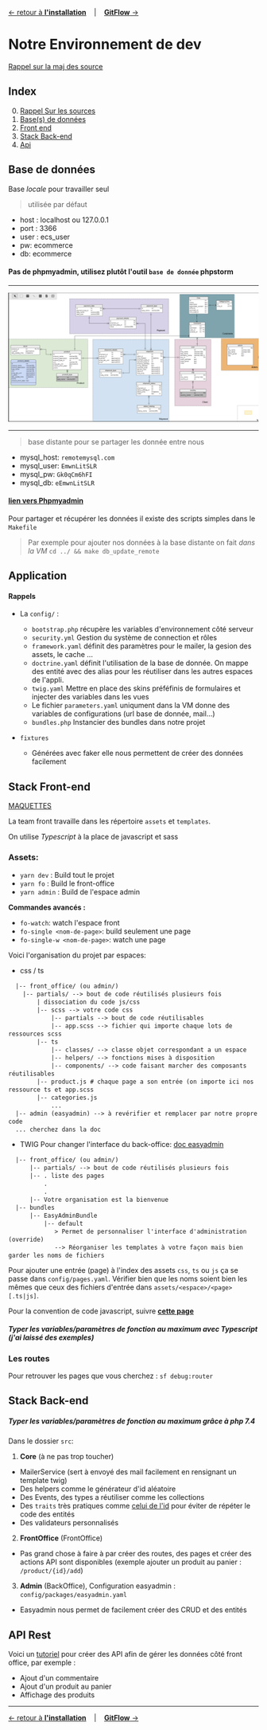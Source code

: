 [&larr; retour à **l'installation**](1Installation.md) &nbsp;&nbsp; | &nbsp;&nbsp; [**GitFlow** &rarr;](3GitFlow.md)

# Notre Environnement de dev

[Rappel sur la maj des source](1Installation.md#sources)

## Index

0. [Rappel Sur les sources](#attention)
1. [Base(s) de données](#base-de-données)
2. [Front end](#stack-front-end)
3. [Stack Back-end](#stack-back-end)
4. [Api](#api-rest)

## Base de données

Base *locale* pour travailler seul 
> utilisée par défaut
- host : localhost ou 127.0.0.1
- port : 3366
- user : ecs_user
- pw: ecommerce
- db: ecommerce

#### Pas de phpmyadmin, utilisez plutôt l'outil `base de donnée` phpstorm

---

![sgbd](res/bd.png)

---

> base distante pour se partager les donnée entre nous
- mysql_host: `remotemysql.com`
- mysql_user: `EmwnLitSLR`
- mysql_pw: `Gk0qCm6hFI`
- mysql_db: `eEmwnLitSLR`

#### [**lien vers Phpmyadmin**](https://remotemysql.com/phpmyadmin/index.php?db=EmwnLitSLR)

Pour partager et récupérer les données il existe des scripts simples dans le `Makefile`
> Par exemple pour ajouter nos données à la base distante on fait *dans la VM* `cd ../ && make db_update_remote`

## Application

#### Rappels

- La `config/` :
  - `bootstrap.php` récupère les variables d'environnement côté serveur
  - `security.yml` Gestion du système de connection et rôles
  - `framework.yaml` définit des paramètres pour le mailer, la gesion des assets, le cache ...
  - `doctrine.yaml` définit l'utilisation de la base de donnée. On mappe des entité avec des alias pour les réutiliser dans les autres espaces de l'appli.
  - `twig.yaml` Mettre en place des skins préféfinis de formulaires et injecter des variables dans les vues
  - Le fichier `parameters.yaml` uniqument dans la VM donne des variables de configurations (url base de donnée, mail...)
  - `bundles.php` Instancier des bundles dans notre projet

- `fixtures`
  - Générées avec faker elle nous permettent de créer des données facilement
  
## Stack Front-end

[MAQUETTES](https://xd.adobe.com/view/357d342a-d937-4075-650b-0f456122b3b6-434c/)

La team front travaille dans les répertoire `assets` et `templates`.

On utilise *Typescript* à la place de javascript et sass

### Assets:
- `yarn dev` : Build tout le projet
- `yarn fo` : Build le front-office
- `yarn admin` : Build de l'espace admin

**Commandes avancés :**

- `fo-watch`: watch l'espace front 
- `fo-single <nom-de-page>`: build seulement une page
- `fo-single-w <nom-de-page>`: watch une page

Voici l'organisation du projet par espaces:

- css / ts
```
  |-- front_office/ (ou admin/)
    |-- partials/ --> bout de code réutilisés plusieurs fois
        | dissociation du code js/css
        |-- scss --> votre code css
            |-- partials --> bout de code réutilisables
            |-- app.scss --> fichier qui importe chaque lots de ressources scss
        |-- ts
            |-- classes/ --> classe objet correspondant a un espace
            |-- helpers/ --> fonctions mises à disposition
            |-- components/ --> code faisant marcher des composants réutilisables
        |-- product.js # chaque page a son entrée (on importe ici nos ressource ts et app.scss
        |-- categories.js
            ...
  |-- admin (easyadmin) --> à revérifier et remplacer par notre propre code
  ... cherchez dans la doc
```

- TWIG
Pour changer l'interface du back-office: [doc easyadmin](https://symfony.com/doc/master/bundles/EasyAdminBundle/book/list-search-show-configuration.html#list-search-show-advanced-design-configuration)

```
  |-- front_office/ (ou admin/)
      |-- partials/ --> bout de code réutilisés plusieurs fois
      |-- . liste des pages
          .
          .
      |-- Votre organisation est la bienvenue
  |-- bundles
      |-- EasyAdminBundle
          |-- default
             > Permet de personnaliser l'interface d'administration (override)
             --> Réorganiser les templates à votre façon mais bien garder les noms de fichiers
```

Pour ajouter une entrée (page) à l'index des assets `css`, `ts` ou `js` ça se passe dans
`config/pages.yaml`. Vérifier bien que les noms soient bien les mêmes que ceux des fichiers d'entrée dans `assets/<espace>/<page>[.ts|js]`.

Pour la convention de code javascript, suivre [**cette page**](https://github.com/ryanmcdermott/clean-code-javascript#introduction)

##### Typer les variables/paramètres de fonction au maximum avec Typescript (j'ai laissé des exemples)

### Les routes

Pour retrouver les pages que vous cherchez : `sf debug:router`

## Stack Back-end

##### Typer les variables/paramètres de fonction au maximum grâce à php 7.4

Dans le dossier `src`:
1. **Core** (à ne pas trop toucher)
- MailerService (sert à envoyé des mail facilement en rensignant un template twig)
- Des helpers comme le générateur d'id aléatoire
- Des Events, des types a réutiliser comme les collections
- Des `traits` très pratiques comme [celui de l'id](../www/src/Core/Entity/IdTrait.php) pour éviter de répéter le code des entités
- Des validateurs personnalisés

2. **FrontOffice** (FrontOffice) 
- Pas grand chose à faire à par créer des routes, des pages et créer des actions API
sont disponibles (exemple ajouter un produit au panier : `/product/{id}/add`)

3. **Admin** (BackOffice), Configuration easyadmin : `config/packages/easyadmin.yaml`
- Easyadmin nous permet de facilement créer des CRUD et des entités

<!-- Suivez les règles automatiques de `phpcbf` et `phpcs` (pas encore installé mais ça vient) -->

## API Rest

Voici un [tutoriel](https://medium.com/q-software/symfony-5-the-rest-the-crud-and-the-swag-7430cb84cd5
) pour créer des API afin de gérer les données côté front office, par exemple :

- Ajout d'un commentaire 
- Ajout d'un produit au panier
- Affichage des produits

---
[&larr; retour à **l'installation**](1Installation.md) &nbsp;&nbsp; | &nbsp;&nbsp; [**GitFlow** &rarr;](3GitFlow.md)